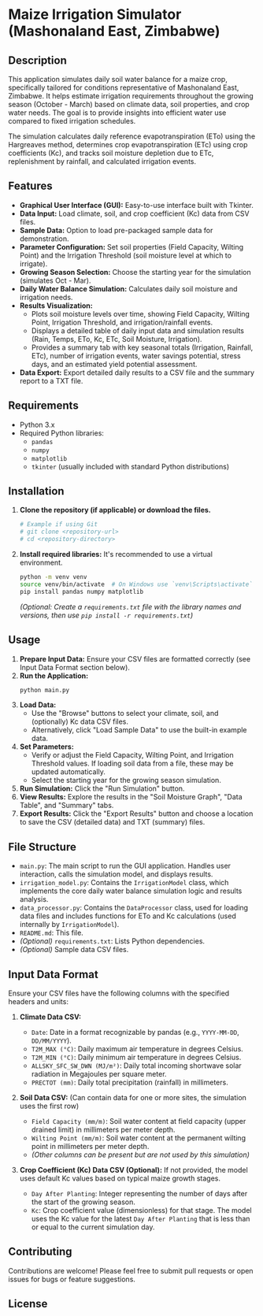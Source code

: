 # Maize Irrigation Simulator (Mashonaland East, Zimbabwe)

## Description

This application simulates daily soil water balance for a maize crop, specifically tailored for conditions representative of Mashonaland East, Zimbabwe. It helps estimate irrigation requirements throughout the growing season (October - March) based on climate data, soil properties, and crop water needs. The goal is to provide insights into efficient water use compared to fixed irrigation schedules.

The simulation calculates daily reference evapotranspiration (ETo) using the Hargreaves method, determines crop evapotranspiration (ETc) using crop coefficients (Kc), and tracks soil moisture depletion due to ETc, replenishment by rainfall, and calculated irrigation events.

## Features

* **Graphical User Interface (GUI):** Easy-to-use interface built with Tkinter.
* **Data Input:** Load climate, soil, and crop coefficient (Kc) data from CSV files.
* **Sample Data:** Option to load pre-packaged sample data for demonstration.
* **Parameter Configuration:** Set soil properties (Field Capacity, Wilting Point) and the Irrigation Threshold (soil moisture level at which to irrigate).
* **Growing Season Selection:** Choose the starting year for the simulation (simulates Oct - Mar).
* **Daily Water Balance Simulation:** Calculates daily soil moisture and irrigation needs.
* **Results Visualization:**
    * Plots soil moisture levels over time, showing Field Capacity, Wilting Point, Irrigation Threshold, and irrigation/rainfall events.
    * Displays a detailed table of daily input data and simulation results (Rain, Temps, ETo, Kc, ETc, Soil Moisture, Irrigation).
    * Provides a summary tab with key seasonal totals (Irrigation, Rainfall, ETc), number of irrigation events, water savings potential, stress days, and an estimated yield potential assessment.
* **Data Export:** Export detailed daily results to a CSV file and the summary report to a TXT file.

## Requirements

* Python 3.x
* Required Python libraries:
    * `pandas`
    * `numpy`
    * `matplotlib`
    * `tkinter` (usually included with standard Python distributions)

## Installation

1.  **Clone the repository (if applicable) or download the files.**
    ```bash
    # Example if using Git
    # git clone <repository-url>
    # cd <repository-directory>
    ```
2.  **Install required libraries:**
    It's recommended to use a virtual environment.
    ```bash
    python -m venv venv
    source venv/bin/activate  # On Windows use `venv\Scripts\activate`
    pip install pandas numpy matplotlib
    ```
    *(Optional: Create a `requirements.txt` file with the library names and versions, then use `pip install -r requirements.txt`)*

## Usage

1.  **Prepare Input Data:** Ensure your CSV files are formatted correctly (see Input Data Format section below).
2.  **Run the Application:**
    ```bash
    python main.py
    ```
3.  **Load Data:**
    * Use the "Browse" buttons to select your climate, soil, and (optionally) Kc data CSV files.
    * Alternatively, click "Load Sample Data" to use the built-in example data.
4.  **Set Parameters:**
    * Verify or adjust the Field Capacity, Wilting Point, and Irrigation Threshold values. If loading soil data from a file, these may be updated automatically.
    * Select the starting year for the growing season simulation.
5.  **Run Simulation:** Click the "Run Simulation" button.
6.  **View Results:** Explore the results in the "Soil Moisture Graph", "Data Table", and "Summary" tabs.
7.  **Export Results:** Click the "Export Results" button and choose a location to save the CSV (detailed data) and TXT (summary) files.

## File Structure

* `main.py`: The main script to run the GUI application. Handles user interaction, calls the simulation model, and displays results.
* `irrigation_model.py`: Contains the `IrrigationModel` class, which implements the core daily water balance simulation logic and results analysis.
* `data_processor.py`: Contains the `DataProcessor` class, used for loading data files and includes functions for ETo and Kc calculations (used internally by `IrrigationModel`).
* `README.md`: This file.
* *(Optional)* `requirements.txt`: Lists Python dependencies.
* *(Optional)* Sample data CSV files.

## Input Data Format

Ensure your CSV files have the following columns with the specified headers and units:

1.  **Climate Data CSV:**
    * `Date`: Date in a format recognizable by pandas (e.g., `YYYY-MM-DD`, `DD/MM/YYYY`).
    * `T2M_MAX (°C)`: Daily maximum air temperature in degrees Celsius.
    * `T2M_MIN (°C)`: Daily minimum air temperature in degrees Celsius.
    * `ALLSKY_SFC_SW_DWN (MJ/m²)`: Daily total incoming shortwave solar radiation in Megajoules per square meter.
    * `PRECTOT (mm)`: Daily total precipitation (rainfall) in millimeters.

2.  **Soil Data CSV:** (Can contain data for one or more sites, the simulation uses the first row)
    * `Field Capacity (mm/m)`: Soil water content at field capacity (upper drained limit) in millimeters per meter depth.
    * `Wilting Point (mm/m)`: Soil water content at the permanent wilting point in millimeters per meter depth.
    * *(Other columns can be present but are not used by this simulation)*

3.  **Crop Coefficient (Kc) Data CSV (Optional):** If not provided, the model uses default Kc values based on typical maize growth stages.
    * `Day After Planting`: Integer representing the number of days after the start of the growing season.
    * `Kc`: Crop coefficient value (dimensionless) for that stage. The model uses the Kc value for the latest `Day After Planting` that is less than or equal to the current simulation day.

## Contributing

Contributions are welcome! Please feel free to submit pull requests or open issues for bugs or feature suggestions. 
## License

